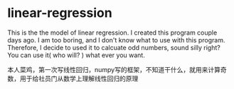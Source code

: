 # linear-regression
This is the the model of linear regression.
I created this program couple days ago. I am too boring, and I don't know what to use with this program. Therefore, I decide to used it to calcuate odd numbers, sound silly right?
You can use it( who will? ) what ever you want. 

本人菜鸡，第一次写线性回归，numpy写的框架，不知道干什么，就用来计算奇数，用于给社员门从数学上理解线性回归的原理
